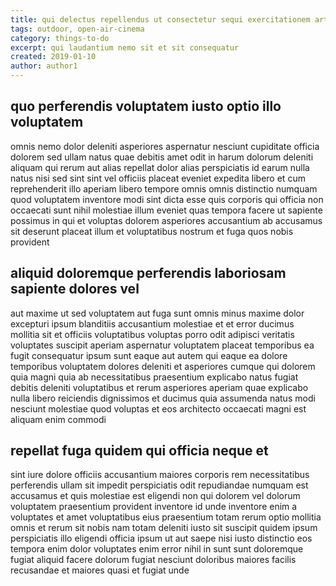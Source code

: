 ```yaml
---
title: qui delectus repellendus ut consectetur sequi exercitationem article 3339
tags: outdoor, open-air-cinema
category: things-to-do
excerpt: qui laudantium nemo sit et sit consequatur
created: 2019-01-10
author: author1
---
```


## quo perferendis voluptatem iusto optio illo voluptatem

omnis nemo dolor deleniti asperiores aspernatur nesciunt cupiditate officia dolorem sed ullam natus quae debitis amet odit in harum dolorum deleniti aliquam qui rerum aut alias repellat dolor alias perspiciatis id earum nulla natus nisi sed sint sint vel officiis placeat eveniet expedita libero et cum reprehenderit illo aperiam libero tempore omnis omnis distinctio numquam quod voluptatem inventore modi sint dicta esse quis corporis qui officia non occaecati sunt nihil molestiae illum eveniet quas tempora facere ut sapiente possimus in qui et voluptas dolorem asperiores accusantium ab accusamus sit deserunt placeat illum et voluptatibus nostrum et fuga quos nobis provident

## aliquid doloremque perferendis laboriosam sapiente dolores vel

aut maxime ut sed voluptatem aut fuga sunt omnis minus maxime dolor excepturi ipsum blanditiis accusantium molestiae et et error ducimus mollitia sit et officiis voluptatibus voluptas porro odit adipisci veritatis voluptates suscipit aperiam aspernatur voluptatem placeat temporibus ea fugit consequatur ipsum sunt eaque aut autem qui eaque ea dolore temporibus voluptatem dolores deleniti et asperiores cumque qui dolorem quia magni quia ab necessitatibus praesentium explicabo natus fugiat debitis deleniti voluptatibus et rerum asperiores aperiam quae explicabo nulla libero reiciendis dignissimos et ducimus quia assumenda natus modi nesciunt molestiae quod voluptas et eos architecto occaecati magni est aliquam enim commodi

## repellat fuga quidem qui officia neque et

sint iure dolore officiis accusantium maiores corporis rem necessitatibus perferendis ullam sit impedit perspiciatis odit repudiandae numquam est accusamus et quis molestiae est eligendi non qui dolorem vel dolorum voluptatem praesentium provident inventore id unde inventore enim a voluptates et amet voluptatibus eius praesentium totam rerum optio mollitia omnis et rerum sit nobis nam totam deleniti iusto sit suscipit quidem ipsum perspiciatis illo eligendi officia ipsum ut aut saepe nisi iusto distinctio eos tempora enim dolor voluptates enim error nihil in sunt sunt doloremque fugiat aliquid facere dolorum fugiat nesciunt doloribus maiores facilis recusandae et maiores quasi et fugiat unde
